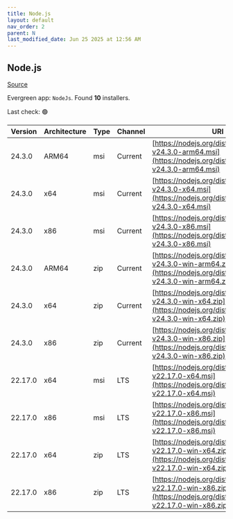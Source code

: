 ```yaml
---
title: Node.js
layout: default
nav_order: 2
parent: N
last_modified_date: Jun 25 2025 at 12:56 AM
---
```


## Node.js

[Source](https://nodejs.org/)

Evergreen app: `NodeJs`. Found **10** installers.

Last check: 🟢

| Version | Architecture | Type | Channel | URI                                                                                                                      |
| ------- | ------------ | ---- | ------- | ------------------------------------------------------------------------------------------------------------------------ |
| 24.3.0  | ARM64        | msi  | Current | [https://nodejs.org/dist/v24.3.0/node-v24.3.0-arm64.msi](https://nodejs.org/dist/v24.3.0/node-v24.3.0-arm64.msi)         |
| 24.3.0  | x64          | msi  | Current | [https://nodejs.org/dist/v24.3.0/node-v24.3.0-x64.msi](https://nodejs.org/dist/v24.3.0/node-v24.3.0-x64.msi)             |
| 24.3.0  | x86          | msi  | Current | [https://nodejs.org/dist/v24.3.0/node-v24.3.0-x86.msi](https://nodejs.org/dist/v24.3.0/node-v24.3.0-x86.msi)             |
| 24.3.0  | ARM64        | zip  | Current | [https://nodejs.org/dist/v24.3.0/node-v24.3.0-win-arm64.zip](https://nodejs.org/dist/v24.3.0/node-v24.3.0-win-arm64.zip) |
| 24.3.0  | x64          | zip  | Current | [https://nodejs.org/dist/v24.3.0/node-v24.3.0-win-x64.zip](https://nodejs.org/dist/v24.3.0/node-v24.3.0-win-x64.zip)     |
| 24.3.0  | x86          | zip  | Current | [https://nodejs.org/dist/v24.3.0/node-v24.3.0-win-x86.zip](https://nodejs.org/dist/v24.3.0/node-v24.3.0-win-x86.zip)     |
| 22.17.0 | x64          | msi  | LTS     | [https://nodejs.org/dist/v22.17.0/node-v22.17.0-x64.msi](https://nodejs.org/dist/v22.17.0/node-v22.17.0-x64.msi)         |
| 22.17.0 | x86          | msi  | LTS     | [https://nodejs.org/dist/v22.17.0/node-v22.17.0-x86.msi](https://nodejs.org/dist/v22.17.0/node-v22.17.0-x86.msi)         |
| 22.17.0 | x64          | zip  | LTS     | [https://nodejs.org/dist/v22.17.0/node-v22.17.0-win-x64.zip](https://nodejs.org/dist/v22.17.0/node-v22.17.0-win-x64.zip) |
| 22.17.0 | x86          | zip  | LTS     | [https://nodejs.org/dist/v22.17.0/node-v22.17.0-win-x86.zip](https://nodejs.org/dist/v22.17.0/node-v22.17.0-win-x86.zip) |

